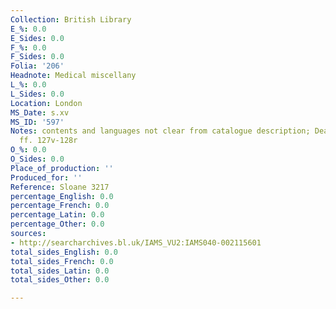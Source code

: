 ```yaml
---
Collection: British Library
E_%: 0.0
E_Sides: 0.0
F_%: 0.0
F_Sides: 0.0
Folia: '206'
Headnote: Medical miscellany
L_%: 0.0
L_Sides: 0.0
Location: London
MS_Date: s.xv
MS_ID: '597'
Notes: contents and languages not clear from catalogue description; Dean no. 439 on
  ff. 127v-128r
O_%: 0.0
O_Sides: 0.0
Place_of_production: ''
Produced_for: ''
Reference: Sloane 3217
percentage_English: 0.0
percentage_French: 0.0
percentage_Latin: 0.0
percentage_Other: 0.0
sources:
- http://searcharchives.bl.uk/IAMS_VU2:IAMS040-002115601
total_sides_English: 0.0
total_sides_French: 0.0
total_sides_Latin: 0.0
total_sides_Other: 0.0

---
```

